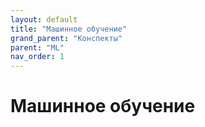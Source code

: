```yaml
---
layout: default
title: "Машинное обучение"
grand_parent: "Конспекты"
parent: "ML"
nav_order: 1
---
```


# Машинное обучение
